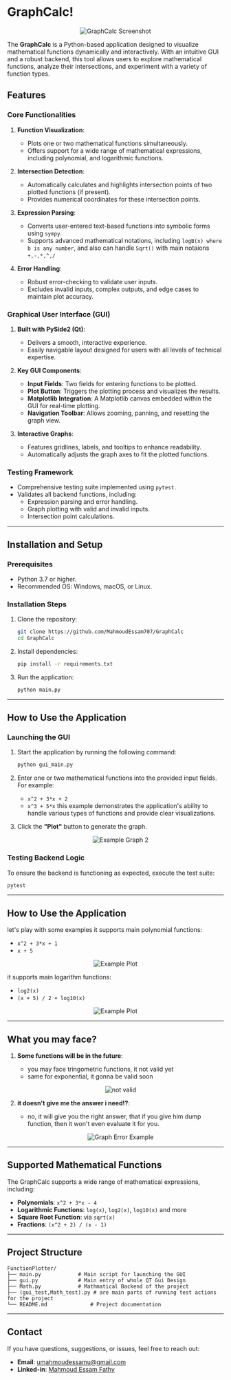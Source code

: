 # **GraphCalc!**

<p align="center">
    <img src="assets/App Main Screen.png" alt="GraphCalc Screenshot">
</p>


The **GraphCalc** is a Python-based application designed to visualize mathematical functions dynamically and interactively. With an intuitive GUI and a robust backend, this tool allows users to explore mathematical functions, analyze their intersections, and experiment with a variety of function types.

## **Features**

### **Core Functionalities**
1. **Function Visualization**:
   - Plots one or two mathematical functions simultaneously.
   - Offers support for a wide range of mathematical expressions, including polynomial, and logarithmic functions.

2. **Intersection Detection**:
   - Automatically calculates and highlights intersection points of two plotted functions (if present).
   - Provides numerical coordinates for these intersection points.

3. **Expression Parsing**:
   - Converts user-entered text-based functions into symbolic forms using `sympy`.
   - Supports advanced mathematical notations, including `logB(x) where b is any number`, and also can handle `Sqrt()` with main notaions `+,-,*,^,/` 

4. **Error Handling**:
   - Robust error-checking to validate user inputs.
   - Excludes invalid inputs, complex outputs, and edge cases to maintain plot accuracy.

### **Graphical User Interface (GUI)**
1. **Built with PySide2 (Qt)**:
   - Delivers a smooth, interactive experience.
   - Easily navigable layout designed for users with all levels of technical expertise.

2. **Key GUI Components**:
   - **Input Fields**: Two fields for entering functions to be plotted.
   - **Plot Button**: Triggers the plotting process and visualizes the results.
   - **Matplotlib Integration**: A Matplotlib canvas embedded within the GUI for real-time plotting.
   - **Navigation Toolbar**: Allows zooming, panning, and resetting the graph view.

3. **Interactive Graphs**:
   - Features gridlines, labels, and tooltips to enhance readability.
   - Automatically adjusts the graph axes to fit the plotted functions.

### **Testing Framework**
- Comprehensive testing suite implemented using `pytest`.
- Validates all backend functions, including:
  - Expression parsing and error handling.
  - Graph plotting with valid and invalid inputs.
  - Intersection point calculations.

---

## **Installation and Setup**

### **Prerequisites**
- Python 3.7 or higher.
- Recommended OS: Windows, macOS, or Linux.

### **Installation Steps**
1. Clone the repository:
   ```bash
   git clone https://github.com/MahmoudEssam707/GraphCalc
   cd GraphCalc
   ```

2. Install dependencies:
   ```bash
   pip install -r requirements.txt
   ```

3. Run the application:
   ```bash
   python main.py
   ```

---

## **How to Use the Application**

### **Launching the GUI**
1. Start the application by running the following command:
   ```bash
   python gui_main.py
   ```
2. Enter one or two mathematical functions into the provided input fields. For example:
   - `x^2 + 3*x + 2`
   - `x^3 + 5*x`
    this example demonstrates the application's ability to handle various types of functions and provide clear visualizations.

3. Click the **"Plot"** button to generate the graph.

    <p align="center">
        <img src="assets/test_valid_1.png" alt="Example Graph 2">
    </p>
    

### **Testing Backend Logic**
To ensure the backend is functioning as expected, execute the test suite:
```bash
pytest
```

--- 
## **How to Use the Application**
 let's play with some examples
 it supports main polynomial functions:
   - `x^2 + 3*x + 1`
   - `x + 5`
<p align="center">
    <img src="assets/test_valid_2.png" alt="Example Plot">
</p>

it supports main logarithm functions:
   - `log2(x)`
   - `(x + 5) / 2 + log10(x)`
<p align="center">
    <img src="assets/test_valid_3.png" alt="Example Plot">
</p>

---
## **What you may face?**

1. **Some functions will be in the future**:
    - you may face tringometric functions, it not valid yet
    - same for exponential, it gonna be valid soon

    <p align="center">
         <img src="assets/not_valid_functions_yet.png" alt="not valid">
    </p>

2. **it doesn't give me the answer i need!?**:
    - no, it will give you the right answer, that if you give him dump function, then it won't even evaluate it for you.

    <p align="center">
         <img src="assets/dump_weird_question.png" alt="Graph Error Example">
    </p>

---
## **Supported Mathematical Functions**

The GraphCalc supports a wide range of mathematical expressions, including:
- **Polynomials**: `x^2 + 3*x - 4`
- **Logarithmic Functions**: `log(x)`, `log2(x)`, `log10(x)` and more
- **Square Root Function**: via `sqrt(x)`
- **Fractions**: `(x^2 + 2) / (x - 1)`

---

## **Project Structure**

```plaintext
FunctionPlotter/
├── main.py            # Main script for launching the GUI
├── gui.py             # Main entry of whole QT Gui Design
├── Math.py            # Mathmatical Backend of the project
├── (gui_test,Math_test).py # are main parts of running test actions for the project
└── README.md              # Project documentation
```
---

## **Contact**
If you have questions, suggestions, or issues, feel free to reach out:
- **Email**: umahmoudessamu@gmail.com
- **Linked-in**: [Mahmoud Essam Fathy](https://www.linkedin.com/in/mahmoudessam7/)
